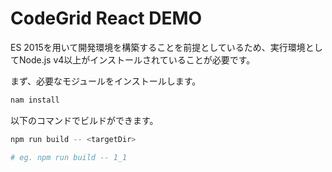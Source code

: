 # CodeGrid React DEMO

ES 2015を用いて開発環境を構築することを前提としているため、実行環境としてNode.js v4以上がインストールされていることが必要です。

まず、必要なモジュールをインストールします。

```sh
nam install
```

以下のコマンドでビルドができます。

```sh
npm run build -- <targetDir>

# eg. npm run build -- 1_1
```
